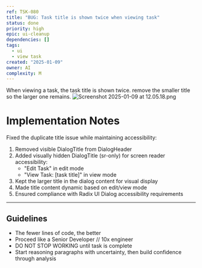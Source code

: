 ```yaml
---
ref: TSK-080
title: "BUG: Task title is shown twice when viewing task"
status: done
priority: high
epic: ui-cleanup
dependencies: []
tags:
  - ui
  - view task
created: "2025-01-09"
owner: AI
complexity: M
---
```


When viewing a task, the task title is shown twice. remove the smaller title so the larger one remains.
![Screenshot 2025-01-09 at 12.05.18.png](/task-images/1736424330655-Screenshot-2025-01-09-at-12.05.18.png)

# Implementation Notes

Fixed the duplicate title issue while maintaining accessibility:

1. Removed visible DialogTitle from DialogHeader
2. Added visually hidden DialogTitle (sr-only) for screen reader accessibility:
   - "Edit Task" in edit mode
   - "View Task: [task title]" in view mode
3. Kept the larger title in the dialog content for visual display
4. Made title content dynamic based on edit/view mode
5. Ensured compliance with Radix UI Dialog accessibility requirements

---

## Guidelines

- The fewer lines of code, the better
- Proceed like a Senior Developer // 10x engineer
- DO NOT STOP WORKING until task is complete
- Start reasoning paragraphs with uncertainty, then build confidence through analysis
